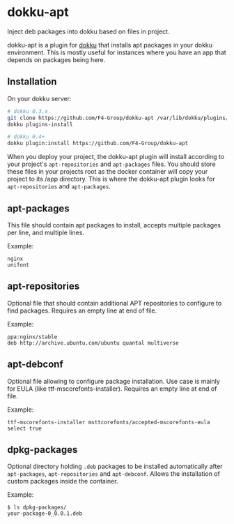 dokku-apt
=========

Inject deb packages into dokku based on files in project.

dokku-apt is a plugin for [dokku][dokku] that installs apt packages in your dokku environment.
This is mostly useful for instances where you have an app that depends on packages being here.

## Installation

On your dokku server:
```sh
# dokku 0.3.x
git clone https://github.com/F4-Group/dokku-apt /var/lib/dokku/plugins/dokku-apt
dokku plugins-install

# dokku 0.4+
dokku plugin:install https://github.com/F4-Group/dokku-apt
```

When you deploy your project, the dokku-apt plugin will install according to your project's `apt-repositories` and `apt-packages` files. You should store these files in your projects root as the docker container will copy your project to its /app directory. This is where the dokku-apt plugin looks for `apt-repositories` and `apt-packages`.

## apt-packages
This file should contain apt packages to install, accepts multiple packages per line, and multiple lines.

Example:
```
nginx
unifont
```

## apt-repositories
Optional file that should contain additional APT repositories to configure to find packages.
Requires an empty line at end of file.

Example:
```
ppa:nginx/stable
deb http://archive.ubuntu.com/ubuntu quantal multiverse
```

## apt-debconf
Optional file allowing to configure package installation. Use case is mainly for EULA (like ttf-mscorefonts-installer).
Requires an empty line at end of file.

Example:
```
ttf-mscorefonts-installer msttcorefonts/accepted-mscorefonts-eula select true
```

## dpkg-packages
Optional directory holding `.deb` packages to be installed automatically
after `apt-packages`, `apt-repositories` and `apt-debconf`. Allows the
installation of custom packages inside the container.

Example:

```
$ ls dpkg-packages/
your-package-0_0.0.1.deb
```

[dokku]: https://github.com/progrium/dokku
